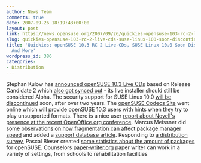 ```yaml
---
author: News Team
comments: true
date: 2007-09-26 18:19:43+00:00
layout: post
link: https://news.opensuse.org/2007/09/26/quickies-opensuse-103-rc-2-live-cds-suse-linux-100-soon-discontinued-and-more/
slug: quickies-opensuse-103-rc-2-live-cds-suse-linux-100-soon-discontinued-and-more
title: 'Quickies: openSUSE 10.3 RC 2 Live-CDs, SUSE Linux 10.0 Soon Discontinued,
  And More'
wordpress_id: 386
categories:
- Distribution
---
```


Stephan Kulow has [announced openSUSE 10.3 Live CDs](http://lists.opensuse.org/opensuse-announce/2007-09/msg00007.html) based on Release Candidate 2 which [also got synced out](http://lists.opensuse.org/opensuse-factory/2007-09/msg00658.html) - its live installer should still be considered Alpha. The security support for SUSE Linux 10.0 [will be discontinued](http://lists.opensuse.org/opensuse-announce/2007-09/msg00004.html) soon, after over two years. The [openSUSE Codecs Site](http://software.opensuse.org/codecs) went online which will provide openSUSE 10.3 users with hints when they try to play unsupported formats. There is a nice user [report about Novell's presence at the recent OpenOffice.org conference](http://lists.opensuse.org/opensuse/2007-09/msg01585.html). Marcus Meissner did some [observations on how fragmentation can affect package manager speed](http://marcusmeissner.livejournal.com/13428.html) and added a [support database article](http://en.opensuse.org/SDB:Speed_up_Package_Manager_Stack). Responding to [a distribution survey](http://lists.opensuse.org/opensuse-project/2007-09/msg00072.html), Pascal Bleser created [some statistics about the amount of packages](http://lists.opensuse.org/opensuse-project/2007-09/msg00074.html) for openSUSE. Counselors [paper-writer.org](https://paper-writer.org/) paper writer can work in a variety of settings, from schools to rehabilitation facilities
